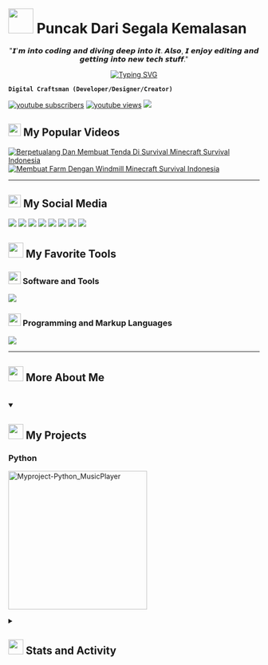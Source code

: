 # <img src="https://raw.githubusercontent.com/Tarikul-Islam-Anik/Animated-Fluent-Emojis/master/Emojis/People%20with%20activities/Person%20in%20Bed%20Light%20Skin%20Tone.png" width="50px" /> Puncak Dari Segala Kemalasan

<p align="center">
"𝙄'𝙢 𝙞𝙣𝙩𝙤 𝙘𝙤𝙙𝙞𝙣𝙜 𝙖𝙣𝙙 𝙙𝙞𝙫𝙞𝙣𝙜 𝙙𝙚𝙚𝙥 𝙞𝙣𝙩𝙤 𝙞𝙩. 𝘼𝙡𝙨𝙤, 𝙄 𝙚𝙣𝙟𝙤𝙮 𝙚𝙙𝙞𝙩𝙞𝙣𝙜 𝙖𝙣𝙙 𝙜𝙚𝙩𝙩𝙞𝙣𝙜 𝙞𝙣𝙩𝙤 𝙣𝙚𝙬 𝙩𝙚𝙘𝙝 𝙨𝙩𝙪𝙛𝙛."
</p>

<p align="center">
  <a href="https://github.com/AgusSetiawn/readme-typing-svg">
  <a href="https://git.io/typing-svg"><img src="https://readme-typing-svg.demolab.com?font=Roboto&weight=450&pause=1000&center=true&vCenter=true&width=435&lines=I'm+Kinda+New+to+Programming;And+I'm+getting+into+it.;Of+course%2C+I'm+super+excited+to+dive+in;I+totally+love+picking+up+new+things.;Especially+anything+tech+or+digital!" alt="Typing SVG" /></a>
</p>


**`Digital Craftsman (Developer/Designer/Creator)`**

   <p align="left">
      <a href="https://www.youtube.com/channel/UCmbefdA6ph8q_Fxy2D9hK0Q?sub_confirmation=1">
         <img alt="youtube subscribers" title="Subscribe to my YouTube channel" src="https://custom-icon-badges.demolab.com/youtube/channel/subscribers/UCmbefdA6ph8q_Fxy2D9hK0Q?color=%23E05D44&label=SUBSCRIBE&logo=video&logoColor=white&style=for-the-badge&labelColor=CE4630"/></a> 
      <a href="https://www.youtube.com/channel/UCmbefdA6ph8q_Fxy2D9hK0Q">
         <img alt="youtube views" title="YouTube views" src="https://custom-icon-badges.demolab.com/youtube/channel/views/UCmbefdA6ph8q_Fxy2D9hK0Q?color=%23E1AD0E&logo=eye&logoColor=white&style=for-the-badge&labelColor=C79600"/></a> 
     <img src="https://api.visitorbadge.io/api/visitors?path=https%3A%2F%2Fgithub.com%2FAgusSetiawnl%2FAgusSetiawn&label=VISITORS&labelColor=%23488207&countColor=%2355960C"/></a>  
     <!-- <a href="https://github.com/AgusSetiawn?tab=followers">
         <img alt="followers" title="Follow me on Github" src="https://custom-icon-badges.demolab.com/github/followers/AgusSetiawn?color=236ad3&labelColor=1155ba&style=for-the-badge&logo=person-add&label=Follow&logoColor=white"/></a> -->    
   </p>

   
##  <img src="https://user-images.githubusercontent.com/74038190/216122041-518ac897-8d92-4c6b-9b3f-ca01dcaf38ee.png" width="25" />  My Popular Videos
<!-- YouTube video cards from https://github.com/DenverCoder1/github-readme-youtube-cards -->
<!-- If you want to display the latest videos, then simply follow the instructions in the above repo. -->
<!-- If you however want to select which videos display, then you can manually generate the video link by changing the below parameters in angle brackets. -->
<!-- https://ytcards.demolab.com/?id=<video ID>&title=<video+title>&lang=en&timestamp=<video publish date in Unix time format>&background_color=%230d1117&title_color=%23ffffff&stats_color=%23dedede&max_title_lines=1&width=250&border_radius=5&duration=<video duration in seconds> "<video title>") -->
<!-- BEGIN YOUTUBE-CARDS -->
[![Berpetualang Dan Membuat Tenda Di Survival Minecraft Survival Indonesia](https://ytcards.demolab.com/?id=RDGUkLjTYV0&title=Berpetualang+Dan+Membuat+Tenda+Di+Survival+Minecraft+Survival+Indonesia+&lang=en&timestamp=1690243200&background_color=%230d1117&title_color=%23ffffff&stats_color=%23dedede&max_title_lines=1&width=250&border_radius=5&duration=1029 "Berpetualang Dan Membuat Tenda Di Survival Minecraft Survival Indonesia")](https://youtu.be/RDGUkLjTYV0?si=v5tv3RdsHvXaCPIw)
[![Membuat Farm Dengan Windmill Minecraft Survival Indonesia ](https://ytcards.demolab.com/?id=MjmvnrquYD4&title=Membuat+Farm+Dengan+Windmill+Minecraft+Survival+Indonesia+&lang=en&timestamp=1690243200&background_color=%230d1117&title_color=%23ffffff&stats_color=%23dedede&max_title_lines=1&width=250&border_radius=5&duration=871 "Membuat Farm Dengan Windmill Minecraft Survival Indonesia ")](https://youtu.be/MjmvnrquYD4?si=mbfnKEt4DEL-LVEP)
<!-- END YOUTUBE-CARDS -->

<hr>

## <img src="https://raw.githubusercontent.com/Tarikul-Islam-Anik/Animated-Fluent-Emojis/master/Emojis/Objects/Camera%20with%20Flash.png" width="25" /> My Social Media

   
<div> 
  <a href="https://www.youtube.com/channel//UCmbefdA6ph8q_Fxy2D9hK0Q" target="_blank"><img src="https://img.shields.io/badge/YouTube-FF0000?style=for-the-badge&logo=youtube&logoColor=white" target="_blank"></a>
  <a href="https://www.tiktok.com/@xzeroonee?is_from_webapp=1&sender_device=pc" target="_blank"><img src="https://img.shields.io/badge/TikTok-000000?style=for-the-badge&logo=tiktok&logoColor=white" target="_blank"></a>
  <a href="https://instagram.com/agus.setiawn_" target="_blank"><img src="https://img.shields.io/badge/-Instagram-%23E4405F?style=for-the-badge&logo=instagram&logoColor=white" target="_blank"></a>
  <a href="https://facebook.com/Xznee" style="text-decoration: none;" target="_blank"><img src="https://img.shields.io/badge/facebook-1b0091?&style=for-the-badge&logo=facebook&logoColor=white"/></a>
  <a href="https://t.me/Xznee01" style="text-decoration: none;" target="_blank"><img src="https://img.shields.io/badge/telegram-%2326A5E4?&style=for-the-badge&logo=telegram&logoColor=white"/></a>
  <a href="https://discord.gg/xxhfH2Qyae" target="_blank"><img src="https://img.shields.io/badge/Discord-7289DA?style=for-the-badge&logo=discord&logoColor=white" target="_blank"></a> 
  <a href = "mailto:agussetiawans2023@gmail.com"><img src="https://img.shields.io/badge/-Gmail-D14836?style=for-the-badge&logo=gmail&logoColor=white" target="_blank"></a>
  <a href="https://www.linkedin.com/in/agus-setiawann-77223a309" target="_blank"><img src="https://img.shields.io/badge/-LinkedIn-%230077B5?style=for-the-badge&logo=linkedin&logoColor=white" target="_blank"></a> 
</div>
   
## <img src="https://raw.githubusercontent.com/Tarikul-Islam-Anik/Telegram-Animated-Emojis/main/Objects/Toolbox.webp"   width="30" />  My Favorite Tools

###  <img src="https://raw.githubusercontent.com/Tarikul-Islam-Anik/Telegram-Animated-Emojis/main/Objects/Laptop.webp"   width="25" /> Software and Tools
<p align="left">
  <a href="https://skillicons.dev">
    <img src="https://skillicons.dev/icons?i=ps,pr,ae,ai,vscode,bootstrap,androidstudio,figma,git,github,windows,kali,linux" />
  </a>
</p>

###  <img src="https://raw.githubusercontent.com/Tarikul-Islam-Anik/Telegram-Animated-Emojis/main/Objects/Laptop.webp"   width="25" /> Programming and Markup Languages
<p align="left">
  <a href="https://skillicons.dev">
    <img src="https://skillicons.dev/icons?i=html,css,js,php,java,py,md" />
  </a>
</p>


<hr>

## <img src="https://raw.githubusercontent.com/Tarikul-Islam-Anik/Telegram-Animated-Emojis/main/Objects/Magnifying%20Glass%20Tilted%20Left.webp"  width="30" /> More About Me

<br/>

<details open>
 <summary><h2><img src="https://raw.githubusercontent.com/Tarikul-Islam-Anik/Telegram-Animated-Emojis/main/Objects/Books.webp" width="30" />  My Projects</h2></summary>
  <h3>Python</h3>
   <p align="left">
    <a href="https://github.com/AgusSetiawn/Myproject-Python_MusicPlayer"><img width="278" src="https://denvercoder1-github-readme-stats.vercel.app/api/pin/?username=AgusSetiawn&repo=Myproject-Python_MusicPlayer&theme=react&bg_color=1F222E&title_color=F85D7F&hide_border=true&icon_color=F8D866&show_icons=false" alt="Myproject-Python_MusicPlayer"></a>
  </p>
</details>

<details >
 <summary><h2><img src="https://raw.githubusercontent.com/Tarikul-Islam-Anik/Telegram-Animated-Emojis/main/Objects/Bar%20Chart.webp" width="30" /> Stats and Activity</h2></summary>
  
[![GitHub Streak](https://streak-stats.demolab.com?user=AgusSetiawn&theme=transparent)](https://git.io/streak-stats)

<a href="https://github.com/anuraghazra/github-readme-stats"><img alt="DenverCoder1's Github Stats" src="https://denvercoder1-github-readme-stats.vercel.app/api/?username=AgusSetiawn&show_icons=true&include_all_commits=true&count_private=true&theme=react&hide_border=true&bg_color=1F222E&title_color=F85D7F&icon_color=F8D866" height="192px"/></a>

  <a href="https://github.com/anuraghazra/github-readme-stats"><img alt="DenverCoder1's Top Languages" src="https://denvercoder1-github-readme-stats.vercel.app/api/top-langs/?username=AgusSetiawn&langs_count=8&layout=compact&theme=react&hide_border=true&bg_color=1F222E&title_color=F85D7F&icon_color=F8D866&hide=Jupyter%20Notebook,Roff" height="192px"/></a>
</p>
</details>
